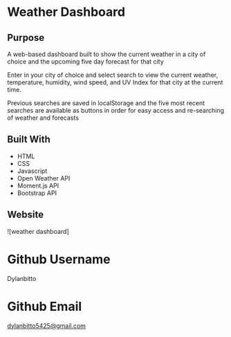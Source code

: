 # Weather Dashboard

## Purpose
A web-based dashboard built to show the current weather in a city of choice and the upcoming five day forecast for that city

Enter in your city of choice and select search to view the current weather, temperature, humidity, wind speed, and UV Index for that city at the current time.

Previous searches are saved in localStorage and the five most recent searches are available as buttons in order for easy access and re-searching of weather and forecasts

## Built With 
* HTML
* CSS
* Javascript
* Open Weather API
* Moment.js API
* Bootstrap API

## Website


![weather dashboard]

# Github Username
Dylanbitto

# Github Email
dylanbitto5425@gmail.com